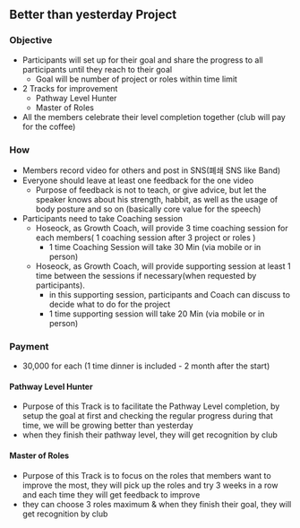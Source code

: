 ## Better than yesterday Project

### Objective
* Participants will set up for their goal and share the progress to all participants until they reach to their goal
  * Goal will be number of project or roles within time limit 
* 2 Tracks for improvement
  * Pathway Level Hunter
  * Master of Roles
* All the members celebrate their level completion together (club will pay for the coffee)

### How 
* Members record video for others and post in SNS(폐쇄 SNS like Band)
* Everyone should leave at least one feedback for the one video
  * Purpose of feedback is not to teach, or give advice, but let the speaker knows about his strength, habbit, as well as the usage of body posture and so on (basically core value for the speech)  
* Participants need to take Coaching session
  * Hoseock, as Growth Coach, will provide 3 time coaching session for each members( 1 coaching session after 3 project or roles )
    * 1 time Coaching Session will take 30 Min (via mobile or in person)
  * Hoseock, as Growth Coach, will provide supporting session at least 1 time between the sessions if necessary(when requested by participants).
    * in this supporting session, participants and Coach can discuss to decide what to do for the project
    * 1 time supporting session will take 20 Min (via mobile or in person) 

### Payment
 * 30,000 for each (1 time dinner is included - 2 month after the start)

#### Pathway Level Hunter
* Purpose of this Track is to facilitate the Pathway Level completion, by setup the goal at first and checking the regular progress during that time, we will be growing better than yesterday
* when they finish their pathway level, they will get recognition by club 


#### Master of Roles
* Purpose of this Track is to focus on the roles that members want to improve the most, they will pick up the roles and try 3 weeks in a row and each time they will get feedback to improve
* they can choose 3 roles maximum & when they finish their goal, they will get recognition by club 
